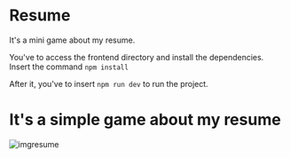 # Resume
It's a mini game about my resume.

You've to access the frontend directory and install the dependencies.<br>
Insert the command `npm install`<br>

After it, you've to insert `npm run dev` to run the project.

# It's a simple game about my resume
![imgresume](https://user-images.githubusercontent.com/29846498/30515412-5f14a2c2-9afd-11e7-91ee-02f80d0b276e.png)


